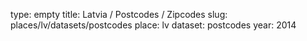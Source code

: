 type: empty
title: Latvia / Postcodes / Zipcodes
slug: places/lv/datasets/postcodes
place: lv
dataset: postcodes
year: 2014
